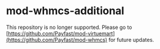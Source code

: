 # mod-whmcs-additional

This repository is no longer supported. Please go to [https://github.com/Payfast/mod-virtuemart](https://github.com/Payfast/mod-whmcs) for future updates.
